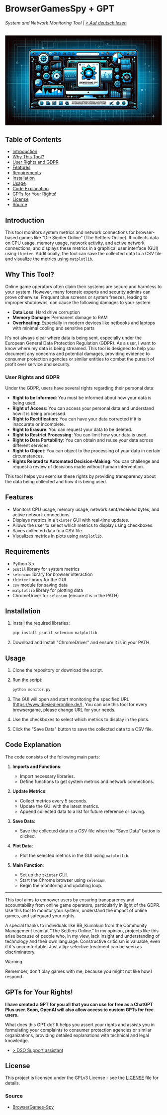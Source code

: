 # BrowserGamesSpy + GPT
###### System and Network Monitoring Tool | [> Auf deutsch lesen](LIES-MICH.md)
![Broswer Games Spy](browser-games-spy.jpg)

## Table of Contents
- [Introduction](#introduction)
- [Why This Tool?](#why-this-tool)
- [User Rights and GDPR](#user-rights-and-gdpr)
- [Features](#features)
- [Requirements](#requirements)
- [Installation](#installation)
- [Usage](#usage)
- [Code Explanation](#code-explanation)
- [GPTs for Your Rights!](#gpts-for-your-rights)
- [License](#license)
- [Source](#source)

## Introduction
This tool monitors system metrics and network connections for browser-based games like "Die Siedler Online" (The Settlers Online). It collects data on CPU usage, memory usage, network activity, and active network connections, and displays these metrics in a graphical user interface (GUI) using `tkinter`. Additionally, the tool can save the collected data to a CSV file and visualize the metrics using `matplotlib`.

## Why This Tool?
Online game operators often claim their systems are secure and harmless to your system. However, many forensic experts and security admins can prove otherwise. Frequent blue screens or system freezes, leading to improper shutdowns, can cause the following damages to your system:

- **Data Loss**: Hard drive corruption
- **Memory Damage**: Permanent damage to RAM
- **Overheating**: Especially in modern devices like netbooks and laptops with minimal cooling and sensitive parts

It's not always clear where data is being sent, especially under the European General Data Protection Regulation (GDPR). As a user, I want to know where my data is being streamed. This tool is designed to help you document any concerns and potential damages, providing evidence to consumer protection agencies or similar entities to combat the pursuit of profit over service and security.

### User Rights and GDPR
Under the GDPR, users have several rights regarding their personal data:
- **Right to be Informed**: You must be informed about how your data is being used.
- **Right of Access**: You can access your personal data and understand how it is being processed.
- **Right to Rectification**: You can have your data corrected if it is inaccurate or incomplete.
- **Right to Erasure**: You can request your data to be deleted.
- **Right to Restrict Processing**: You can limit how your data is used.
- **Right to Data Portability**: You can obtain and reuse your data across different services.
- **Right to Object**: You can object to the processing of your data in certain circumstances.
- **Rights Related to Automated Decision-Making**: You can challenge and request a review of decisions made without human intervention.

This tool helps you exercise these rights by providing transparency about the data being collected and how it is being used.

## Features
- Monitors CPU usage, memory usage, network sent/received bytes, and active network connections.
- Displays metrics in a `tkinter` GUI with real-time updates.
- Allows the user to select which metrics to display using checkboxes.
- Saves collected data to a CSV file.
- Visualizes metrics in plots using `matplotlib`.

## Requirements
- Python 3.x
- `psutil` library for system metrics
- `selenium` library for browser interaction
- `tkinter` library for the GUI
- `csv` module for saving data
- `matplotlib` library for plotting data
- ChromeDriver for `selenium` (ensure it is in the PATH)

## Installation
1. Install the required libraries:
    ```bash
    pip install psutil selenium matplotlib
    ```

2. Download and install "ChromeDriver" and ensure it is in your PATH.

## Usage
1. Clone the repository or download the script.
2. Run the script:
    ```bash
    python monitor.py
    ```

3. The GUI will open and start monitoring the specified URL (https://www.diesiedleronline.de/), You can use this tool for every browsergame, please change URL for your needs.

4. Use the checkboxes to select which metrics to display in the plots.

5. Click the "Save Data" button to save the collected data to a CSV file.

## Code Explanation
The code consists of the following main parts:

1. **Imports and Functions**:
    - Import necessary libraries.
    - Define functions to get system metrics and network connections.

2. **Update Metrics**:
    - Collect metrics every 5 seconds.
    - Update the GUI with the latest metrics.
    - Append collected data to a list for future reference or saving.

3. **Save Data**:
    - Save the collected data to a CSV file when the "Save Data" button is clicked.

4. **Plot Data**:
    - Plot the selected metrics in the GUI using `matplotlib`.

5. **Main Function**:
    - Set up the `tkinter` GUI.
    - Start the Chrome browser using `selenium`.
    - Begin the monitoring and updating loop.

---

This tool aims to empower users by ensuring transparency and accountability from online game operators, particularly in light of the GDPR. Use this tool to monitor your system, understand the impact of online games, and safeguard your rights.

A special thanks to individuals like BB_Kumakun from the Community Management team at "The Settlers Online." In my opinion, projects like this arise because of people who, in my view, lack insight and understanding of technology and their own language. Constructive criticism is valuable, even if it's uncomfortable. Just a tip: selective treatment can be seen as discriminatory.

> [!WARNING]
> Remember, don't play games with me, because you might not like how I respond.


## GPTs for Your Rights!

**I have created a GPT for you all that you can use for free as a ChatGPT Plus user. Soon, OpenAI will also allow access to custom GPTs for free users.**

What does this GPT do? It helps you assert your rights and assists you in formulating your complaints to consumer protection agencies or similar organizations, providing detailed explanations with technical and legal knowledge.
- [> DSO Support assistant](https://chatgpt.com/g/g-0BiFNYNhW-dso-support-assistant) 

## License
This project is licensed under the GPLv3 License - see the [LICENSE](LICENSE) file for details.

### Source
- [BrowserGames-Spy](https://github.com/VolkanSah/BrowserGamesSpy)
